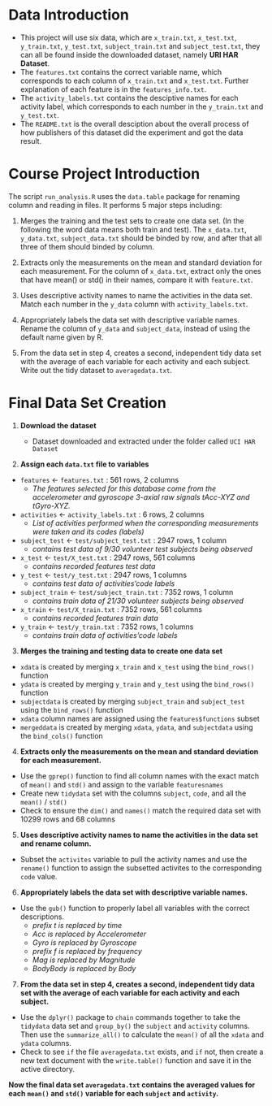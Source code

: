# Data Introduction
- This project will use six data, which are `x_train.txt`, `x_test.txt`, `y_train.txt`, `y_test.txt`, `subject_train.txt` and `subject_test.txt`, they can all be found inside the downloaded dataset, namely **URI HAR Dataset**.
- The `features.txt` contains the correct variable name, which corresponds to each column of `x_train.txt` and `x_test.txt`. Further explanation of each feature is in the `features_info.txt`. 
- The `activity_labels.txt` contains the desciptive names for each activity label, which corresponds to each number in the `y_train.txt` and `y_test.txt`.
- The `README.txt` is the overall desciption about the overall process of how publishers of this dataset did the experiment and got the data result.

# Course Project Introduction
The script `run_analysis.R` uses the `data.table` package for renaming column and reading in files. It performs 5 major steps including:


1. Merges the training and the test sets to create one data set. (In the following the word data means both train and test).
The `x_data.txt`, `y_data.txt`, `subject_data.txt` should be binded by row, and after that all three of them should binded by column.


2. Extracts only the measurements on the mean and standard deviation for each measurement. 
For the column of `x_data.txt`, extract only the ones that have mean() or std() in their names, compare it with `feature.txt`.


3. Uses descriptive activity names to name the activities in the data set.
Match each number in the `y_data` column with `activity_labels.txt`.


4. Appropriately labels the data set with descriptive variable names. 
Rename the column of `y_data` and `subject_data`, instead of using the default name given by R.


5. From the data set in step 4, creates a second, independent tidy data set with the average of each variable for each activity and each subject.   
Write out the tidy dataset to `averagedata.txt`.

# Final Data Set Creation

1. **Download the dataset**
    - Dataset downloaded and extracted under the folder called `UCI HAR Dataset`

2. **Assign each `data.txt` file to variables**
- `features` <- `features.txt` : 561 rows, 2 columns
    - *The features selected for this database come from the accelerometer and gyroscope 3-axial raw signals             tAcc-XYZ and tGyro-XYZ.*
- `activities` <- `activity_labels.txt` : 6 rows, 2 columns
   - *List of activities performed when the corresponding measurements were taken and its codes (labels)*
- `subject_test` <- `test/subject_test.txt` : 2947 rows, 1 column
   - *contains test data of 9/30 volunteer test subjects being observed*
- `x_test` <- `test/X_test.txt` : 2947 rows, 561 columns
   - *contains recorded features test data*
- `y_test` <- `test/y_test.txt` : 2947 rows, 1 columns
   - *contains test data of activities’code labels*
- `subject_train` <- `test/subject_train.txt` : 7352 rows, 1 column
   - *contains train data of 21/30 volunteer subjects being observed*
- `x_train` <- `test/X_train.txt` : 7352 rows, 561 columns
   - *contains recorded features train data*
- `y_train` <- `test/y_train.txt` : 7352 rows, 1 columns
    - *contains train data of activities’code labels*

3. **Merges the training and testing data to create one data set**
- `xdata` is created by merging `x_train` and `x_test` using the `bind_rows()` function
- `ydata` is created by merging `y_train` and `y_test` using the `bind_rows()` function
- `subjectdata` is created by merging `subject_train` and `subject_test` using the `bind_rows()` function
- `xdata` column names are assigned using the `features$functions` subset
- `mergeddata` is created by merging `xdata`, `ydata`, and `subjectdata` using the `bind_cols()` function

4. **Extracts only the measurements on the mean and standard deviation for each measurement.**
- Use the `gprep()` function to find all column names with the exact match of `mean()` and `std()` and assign
    to the variable `featuresnames`
- Create new `tidydata` set with the columns `subject`, `code`, and all the `mean()` / `std()`
- Check to ensure the `dim()` and `names()` match the required data set with 10299 rows and 68 columns

5. **Uses descriptive activity names to name the activities in the data set and rename column.**
- Subset the `activites` variable to pull the activity names and use the `rename()` function to assign
   the subsetted activites to the corresponding `code` value.

6. **Appropriately labels the data set with descriptive variable names.**
- Use the `gub()` function to properly label all variables with the correct descriptions.
    + *prefix t is replaced by time*
    + *Acc is replaced by Accelerometer*
    + *Gyro is replaced by Gyroscope*
    + *prefix f is replaced by frequency*
    + *Mag is replaced by Magnitude*
    + *BodyBody is replaced by Body*

7. **From the data set in step 4, creates a second, independent tidy data set with the average of each variable for each activity and each subject.**
- Use the `dplyr()` package to `chain` commands together to take the `tidydata` data set and `group_by()` the `subject` and `activity` columns. Then use the `summarize_all()` to calculate the `mean()` of all the `xdata` and `ydata` columns. 
- Check to see `if` the file `averagedata.txt` exists, and `if` not, then create a new text document with the `write.table()` function and save it in the active directory. 

**Now the final data set `averagedata.txt` contains the averaged values for each `mean()` and `std()` variable for each `subject` and `activity`.**